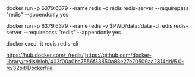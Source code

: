 ##
docker run -p 6379:6379 --name redis -d  redis redis-server --requirepass "redis" --appendonly yes

docker run -p 6379:6379 --name redis -v $PWD/data:/data  -d redis redis-server --requirepass "redis" --appendonly yes




docker exec -it redis redis-cli

https://hub.docker.com/_/redis/
https://github.com/docker-library/redis/blob/403f00a0ba7556f33850a88e27e70509aa2814dd/5.0-rc/32bit/Dockerfile
